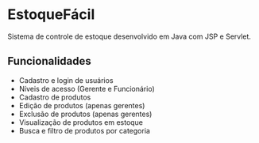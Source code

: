 # EstoqueFácil

Sistema de controle de estoque desenvolvido em Java com JSP e Servlet.

## Funcionalidades

- Cadastro e login de usuários
- Níveis de acesso (Gerente e Funcionário)
- Cadastro de produtos
- Edição de produtos (apenas gerentes)
- Exclusão de produtos (apenas gerentes)
- Visualização de produtos em estoque
- Busca e filtro de produtos por categoria
